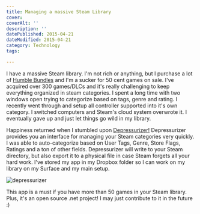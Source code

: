 ```yaml
---
title: Managing a massive Steam Library
cover:
coverAlt: ''
description: ''
datePublished: 2015-04-21
dateModified: 2015-04-21
category: Technology
tags:

---
```


I have a massive Steam library. I'm not rich or anything, but I purchase a lot of [Humble Bundles](https://www.humblebundle.com/) and I'm a sucker for 50 cent games on sale. I've acquired over 300 games/DLCs and it's really challenging to keep everything organized in steam categories. I spent a long time with two windows open trying to categorize based on tags, genre and rating. I recently went through and setup all controller supported into it's own category. I switched computers and Steam's cloud system overwrote it. I eventually gave up and just let things go wild in my library.

Happiness returned when I stumbled upon [Depressurizer!](https://github.com/rallion/depressurizer) Depressurizer provides you an interface for managing your Steam categories very quickly. I was able to auto-categorize based on User Tags, Genre, Store Flags, Ratings and a ton of other fields. Depressurizer will write to your Steam directory, but also export it to a physical file in case Steam forgets all your hard work. I've stored my app in my Dropbox folder so I can work on my library on my Surface and my main setup.

![depressurizer](./depressurizer-300x219.png)

This app is a must if you have more than 50 games in your Steam library. Plus, it's an open source .net project! I may just contribute to it in the future :)
